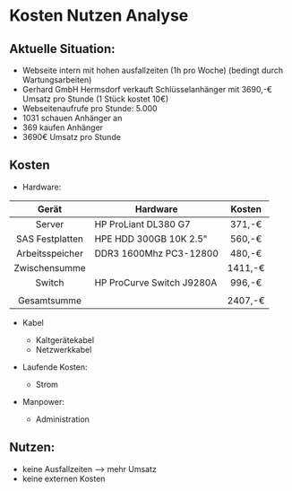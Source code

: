 # Kosten Nutzen Analyse

## Aktuelle Situation: 
* Webseite intern mit hohen ausfallzeiten (1h pro Woche) (bedingt durch Wartungsarbeiten)
* Gerhard GmbH Hermsdorf verkauft Schlüsselanhänger mit 3690,-€ Umsatz pro Stunde (1 Stück kostet 10€)
* Webseitenaufrufe pro Stunde: 5.000
* 1031 schauen Anhänger an
* 369 kaufen Anhänger 
* 3690€ Umsatz pro Stunde

## Kosten

* Hardware:

| Gerät  | Hardware                              | Kosten |
| :---:  | ---                                   |  :---: |
| Server | HP ProLiant DL380 G7                  | 371,-€ |
| SAS Festplatten | HPE HDD 300GB 10K 2.5"       | 560,-€ |
| Arbeitsspeicher | DDR3 1600Mhz PC3-12800       | 480,-€ |
| Zwischensumme |                                | 1411,-€ |
| Switch | HP ProCurve Switch J9280A             | 996,-€ |
|  |                                |  |
|Gesamtsumme  |                                |2407,-€ |

* Kabel 
     * Kaltgerätekabel
     * Netzwerkkabel
    
* Laufende Kosten:
    * Strom
    
* Manpower:
    * Administration

## Nutzen:
* keine Ausfallzeiten --> mehr Umsatz
* keine externen Kosten

